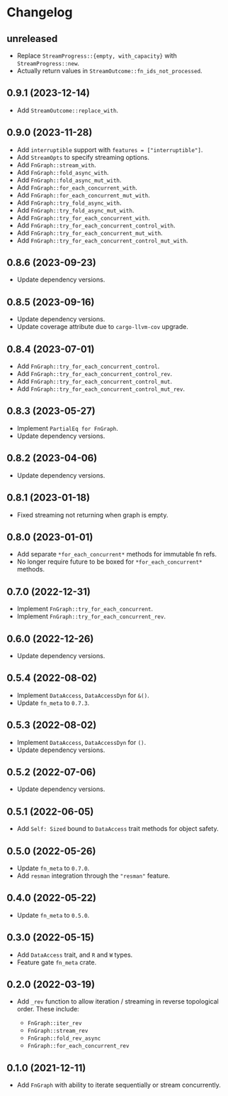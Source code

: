 # Changelog

## unreleased

* Replace `StreamProgress::{empty, with_capacity}` with `StreamProgress::new`.
* Actually return values in `StreamOutcome::fn_ids_not_processed`.


## 0.9.1 (2023-12-14)

* Add `StreamOutcome::replace_with`.


## 0.9.0 (2023-11-28)

* Add `interruptible` support with `features = ["interruptible"]`.
* Add `StreamOpts` to specify streaming options.
* Add `FnGraph::stream_with`.
* Add `FnGraph::fold_async_with`.
* Add `FnGraph::fold_async_mut_with`.
* Add `FnGraph::for_each_concurrent_with`.
* Add `FnGraph::for_each_concurrent_mut_with`.
* Add `FnGraph::try_fold_async_with`.
* Add `FnGraph::try_fold_async_mut_with`.
* Add `FnGraph::try_for_each_concurrent_with`.
* Add `FnGraph::try_for_each_concurrent_control_with`.
* Add `FnGraph::try_for_each_concurrent_mut_with`.
* Add `FnGraph::try_for_each_concurrent_control_mut_with`.


## 0.8.6 (2023-09-23)

* Update dependency versions.


## 0.8.5 (2023-09-16)

* Update dependency versions.
* Update coverage attribute due to `cargo-llvm-cov` upgrade.


## 0.8.4 (2023-07-01)

* Add `FnGraph::try_for_each_concurrent_control`.
* Add `FnGraph::try_for_each_concurrent_control_rev`.
* Add `FnGraph::try_for_each_concurrent_control_mut`.
* Add `FnGraph::try_for_each_concurrent_control_mut_rev`.


## 0.8.3 (2023-05-27)

* Implement `PartialEq for FnGraph`.
* Update dependency versions.


## 0.8.2 (2023-04-06)

* Update dependency versions.


## 0.8.1 (2023-01-18)

* Fixed streaming not returning when graph is empty.


## 0.8.0 (2023-01-01)

* Add separate `*for_each_concurrent*` methods for immutable fn refs.
* No longer require future to be boxed for `*for_each_concurrent*` methods.


## 0.7.0 (2022-12-31)

* Implement `FnGraph::try_for_each_concurrent`.
* Implement `FnGraph::try_for_each_concurrent_rev`.


## 0.6.0 (2022-12-26)

* Update dependency versions.


## 0.5.4 (2022-08-02)

* Implement `DataAccess`, `DataAccessDyn` for `&()`.
* Update `fn_meta` to `0.7.3`.


## 0.5.3 (2022-08-02)

* Implement `DataAccess`, `DataAccessDyn` for `()`.
* Update dependency versions.


## 0.5.2 (2022-07-06)

* Update dependency versions.


## 0.5.1 (2022-06-05)

* Add `Self: Sized` bound to `DataAccess` trait methods for object safety.


## 0.5.0 (2022-05-26)

* Update `fn_meta` to `0.7.0`.
* Add `resman` integration through the `"resman"` feature.


## 0.4.0 (2022-05-22)

* Update `fn_meta` to `0.5.0`.


## 0.3.0 (2022-05-15)

* Add `DataAccess` trait, and `R` and `W` types.
* Feature gate `fn_meta` crate.


## 0.2.0 (2022-03-19)

* Add `_rev` function to allow iteration / streaming in reverse topological order. These include:

    - `FnGraph::iter_rev`
    - `FnGraph::stream_rev`
    - `FnGraph::fold_rev_async`
    - `FnGraph::for_each_concurrent_rev`


## 0.1.0 (2021-12-11)

* Add `FnGraph` with ability to iterate sequentially or stream concurrently.
